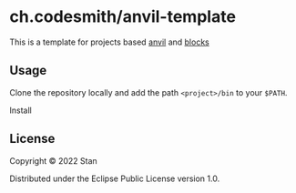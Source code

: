 # ch.codesmith/anvil-template

This is a template for projects based [anvil](https://github.com/codesmith-gmbh/anvil) and [blocks](https://github.com/codesmith-gmbh/blocks)

## Usage

Clone the repository locally and add the path `<project>/bin` to your `$PATH`.

Install

## License

Copyright © 2022 Stan

Distributed under the Eclipse Public License version 1.0.
